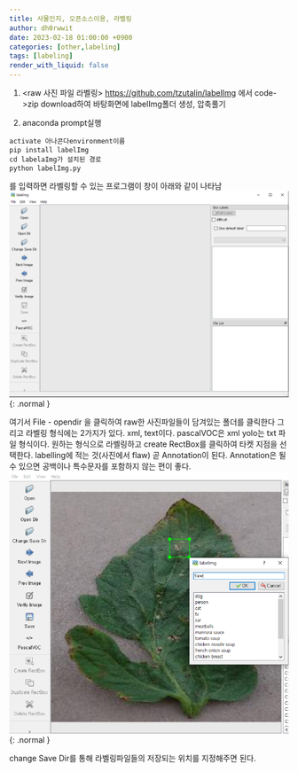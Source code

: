 ```yaml
---
title: 사물인지, 오픈소스이용, 라벨링
author: dh0rwwit
date: 2023-02-18 01:00:00 +0900
categories: [other,labeling]
tags: [labeling]
render_with_liquid: false
---
```


1. <raw 사진 파일 라벨링>
https://github.com/tzutalin/labelImg
에서 
code->zip download하여 바탕화면에 labelImg폴더 생성, 압축풀기

2. anaconda prompt실행
```
activate 아나콘다environment이름
pip install labelImg
cd labelaImg가 설치된 경로
python labelImg.py
```
를 입력하면 라벨링할 수 있는 프로그램이 창이 아래와 같이 나타남
![Desktop View](/assets/img/favicons/LabelImg.png){: .normal }

여기서 File - opendir
을 클릭하여 raw한 사진파일들이 담겨있는 폴더를 클릭한다
그리고 라벨링 형식에는 2가지가 있다.
xml, text이다.
pascalVOC은 xml
yolo는 txt 
파일 형식이다.
원하는 형식으로 라벨링하고 create RectBox를 클릭하여 타켓 지점을 선택한다.
labelling에 적는 것(사진에서 flaw) 곧 Annotation이 된다.
Annotation은 될 수 있으면 공백이나 특수문자를 포함하지 않는 편이 좋다.
![Desktop View](/assets/img/favicons/flaw.png){: .normal }

change Save Dir를 통해 라벨링파일들의 저장되는 위치를 지정해주면 된다.